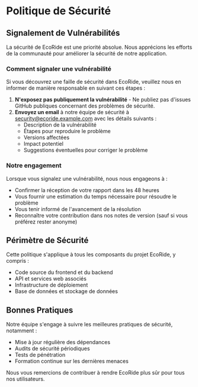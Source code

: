 # Politique de Sécurité

## Signalement de Vulnérabilités

La sécurité de EcoRide est une priorité absolue. Nous apprécions les efforts de la communauté pour améliorer la sécurité de notre application.

### Comment signaler une vulnérabilité

Si vous découvrez une faille de sécurité dans EcoRide, veuillez nous en informer de manière responsable en suivant ces étapes :

1. **N'exposez pas publiquement la vulnérabilité** - Ne publiez pas d'issues GitHub publiques concernant des problèmes de sécurité.
2. **Envoyez un email** à notre équipe de sécurité à [security@ecoride.example.com](mailto:security@ecoride.example.com) avec les détails suivants :
   - Description de la vulnérabilité
   - Étapes pour reproduire le problème
   - Versions affectées
   - Impact potentiel
   - Suggestions éventuelles pour corriger le problème

### Notre engagement

Lorsque vous signalez une vulnérabilité, nous nous engageons à :

- Confirmer la réception de votre rapport dans les 48 heures
- Vous fournir une estimation du temps nécessaire pour résoudre le problème
- Vous tenir informé de l'avancement de la résolution
- Reconnaître votre contribution dans nos notes de version (sauf si vous préférez rester anonyme)

## Périmètre de Sécurité

Cette politique s'applique à tous les composants du projet EcoRide, y compris :

- Code source du frontend et du backend
- API et services web associés
- Infrastructure de déploiement
- Base de données et stockage de données

## Bonnes Pratiques

Notre équipe s'engage à suivre les meilleures pratiques de sécurité, notamment :

- Mise à jour régulière des dépendances
- Audits de sécurité périodiques
- Tests de pénétration
- Formation continue sur les dernières menaces

Nous vous remercions de contribuer à rendre EcoRide plus sûr pour tous nos utilisateurs. 